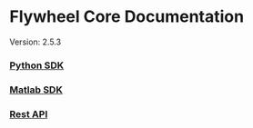 # Flywheel Core Documentation
Version: 2.5.3

### [Python SDK](python/)

### [Matlab SDK](matlab/)

### [Rest API](swagger/index.html)

